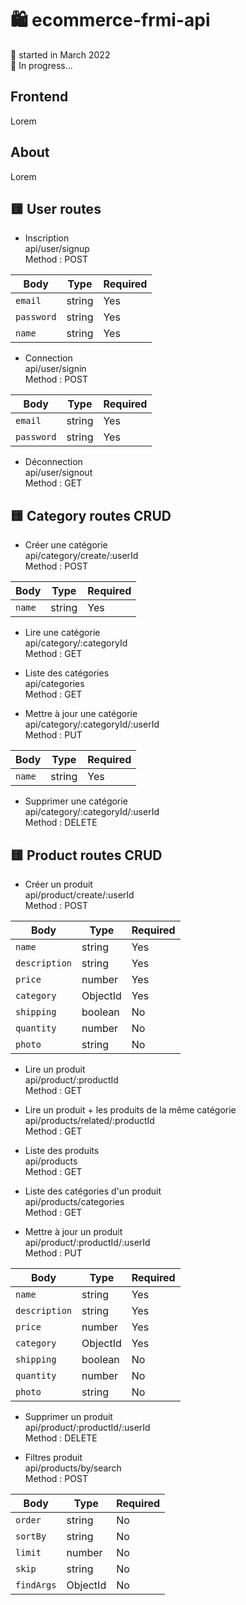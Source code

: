 # 🛍️ ecommerce-frmi-api

📅 started in March 2022  
🧱 In progress...

## Frontend

Lorem

## About

Lorem

## 🟨 User routes

- Inscription  
  api/user/signup  
  Method : POST

| Body       | Type   | Required |
| ---------- | ------ | -------- |
| `email`    | string | Yes      |
| `password` | string | Yes      |
| `name`     | string | Yes      |

- Connection  
  api/user/signin  
  Method : POST

| Body       | Type   | Required |
| ---------- | ------ | -------- |
| `email`    | string | Yes      |
| `password` | string | Yes      |

- Déconnection  
  api/user/signout  
  Method : GET

## 🟨 Category routes CRUD

- Créer une catégorie  
  api/category/create/:userId  
  Method : POST

| Body   | Type   | Required |
| ------ | ------ | -------- |
| `name` | string | Yes      |

- Lire une catégorie  
  api/category/:categoryId  
  Method : GET

- Liste des catégories  
  api/categories  
  Method : GET

- Mettre à jour une catégorie  
  api/category/:categoryId/:userId  
  Method : PUT

| Body   | Type   | Required |
| ------ | ------ | -------- |
| `name` | string | Yes      |

- Supprimer une catégorie  
  api/category/:categoryId/:userId  
  Method : DELETE

## 🟨 Product routes CRUD

- Créer un produit  
  api/product/create/:userId  
  Method : POST

| Body          | Type     | Required |
| ------------- | -------- | -------- |
| `name`        | string   | Yes      |
| `description` | string   | Yes      |
| `price`       | number   | Yes      |
| `category`    | ObjectId | Yes      |
| `shipping`    | boolean  | No       |
| `quantity`    | number   | No       |
| `photo`       | string   | No       |

- Lire un produit  
  api/product/:productId  
  Method : GET

- Lire un produit + les produits de la même catégorie  
  api/products/related/:productId  
  Method : GET

- Liste des produits  
  api/products  
  Method : GET

- Liste des catégories d'un produit  
  api/products/categories  
  Method : GET

- Mettre à jour un produit  
  api/product/:productId/:userId  
  Method : PUT

| Body          | Type     | Required |
| ------------- | -------- | -------- |
| `name`        | string   | Yes      |
| `description` | string   | Yes      |
| `price`       | number   | Yes      |
| `category`    | ObjectId | Yes      |
| `shipping`    | boolean  | No       |
| `quantity`    | number   | No       |
| `photo`       | string   | No       |

- Supprimer un produit  
  api/product/:productId/:userId  
  Method : DELETE

- Filtres produit  
  api/products/by/search  
  Method : POST

| Body       | Type     | Required |
| ---------- | -------- | -------- |
| `order`    | string   | No       |
| `sortBy`   | string   | No       |
| `limit`    | number   | No       |
| `skip`     | string   | No       |
| `findArgs` | ObjectId | No       |
